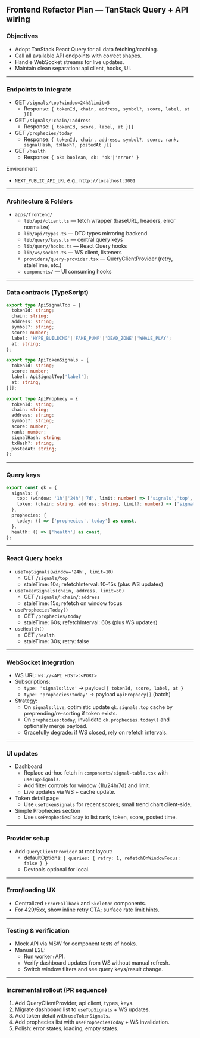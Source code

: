 ## Frontend Refactor Plan — TanStack Query + API wiring

### Objectives
- Adopt TanStack React Query for all data fetching/caching.
- Call all available API endpoints with correct shapes.
- Handle WebSocket streams for live updates.
- Maintain clean separation: api client, hooks, UI.

---

### Endpoints to integrate
- GET `/signals/top?window=24h&limit=5`
  - Response: `{ tokenId, chain, address, symbol?, score, label, at }[]`
- GET `/signals/:chain/:address`
  - Response: `{ tokenId, score, label, at }[]`
- GET `/prophecies/today`
  - Response: `{ tokenId, chain, address, symbol?, score, rank, signalHash, txHash?, postedAt }[]`
- GET `/health`
  - Response: `{ ok: boolean, db: 'ok'|'error' }`

Environment
- `NEXT_PUBLIC_API_URL` e.g., `http://localhost:3001`

---

### Architecture & Folders
- `apps/frontend/`
  - `lib/api/client.ts` — fetch wrapper (baseURL, headers, error normalize)
  - `lib/api/types.ts` — DTO types mirroring backend
  - `lib/query/keys.ts` — central query keys
  - `lib/query/hooks.ts` — React Query hooks
  - `lib/ws/socket.ts` — WS client, listeners
  - `providers/query-provider.tsx` — QueryClientProvider (retry, staleTime, etc.)
  - `components/` — UI consuming hooks

---

### Data contracts (TypeScript)
```ts
export type ApiSignalTop = {
  tokenId: string;
  chain: string;
  address: string;
  symbol?: string;
  score: number;
  label: 'HYPE_BUILDING'|'FAKE_PUMP'|'DEAD_ZONE'|'WHALE_PLAY';
  at: string;
};

export type ApiTokenSignals = {
  tokenId: string;
  score: number;
  label: ApiSignalTop['label'];
  at: string;
}[];

export type ApiProphecy = {
  tokenId: string;
  chain: string;
  address: string;
  symbol?: string;
  score: number;
  rank: number;
  signalHash: string;
  txHash?: string;
  postedAt: string;
};
```

---

### Query keys
```ts
export const qk = {
  signals: {
    top: (window: '1h'|'24h'|'7d', limit: number) => ['signals','top', window, limit] as const,
    token: (chain: string, address: string, limit?: number) => ['signals','token', chain, address, limit] as const,
  },
  prophecies: {
    today: () => ['prophecies','today'] as const,
  },
  health: () => ['health'] as const,
};
```

---

### React Query hooks
- `useTopSignals(window='24h', limit=10)`
  - GET `/signals/top`
  - staleTime: 10s; refetchInterval: 10–15s (plus WS updates)
- `useTokenSignals(chain, address, limit=50)`
  - GET `/signals/:chain/:address`
  - staleTime: 15s; refetch on window focus
- `usePropheciesToday()`
  - GET `/prophecies/today`
  - staleTime: 60s; refetchInterval: 60s (plus WS updates)
- `useHealth()`
  - GET `/health`
  - staleTime: 30s; retry: false

---

### WebSocket integration
- WS URL: `ws://<API_HOST>:<PORT>`
- Subscriptions:
  - `type: 'signals:live'` → payload `{ tokenId, score, label, at }`
  - `type: 'prophecies:today'` → payload `ApiProphecy[]` (batch)
- Strategy:
  - On `signals:live`, optimistic update `qk.signals.top` cache by preprending/re-sorting if token exists.
  - On `prophecies:today`, invalidate `qk.prophecies.today()` and optionally merge payload.
  - Gracefully degrade: if WS closed, rely on refetch intervals.

---

### UI updates
- Dashboard
  - Replace ad-hoc fetch in `components/signal-table.tsx` with `useTopSignals`.
  - Add filter controls for window (1h/24h/7d) and limit.
  - Live updates via WS + cache update.
- Token detail page
  - Use `useTokenSignals` for recent scores; small trend chart client-side.
- Simple Prophecies section
  - Use `usePropheciesToday` to list rank, token, score, posted time.

---

### Provider setup
- Add `QueryClientProvider` at root layout:
  - defaultOptions: `{ queries: { retry: 1, refetchOnWindowFocus: false } }`
  - Devtools optional for local.

---

### Error/loading UX
- Centralized `ErrorFallback` and `Skeleton` components.
- For 429/5xx, show inline retry CTA; surface rate limit hints.

---

### Testing & verification
- Mock API via MSW for component tests of hooks.
- Manual E2E:
  - Run worker+API.
  - Verify dashboard updates from WS without manual refresh.
  - Switch window filters and see query keys/result change.

---

### Incremental rollout (PR sequence)
1) Add QueryClientProvider, api client, types, keys.
2) Migrate dashboard list to `useTopSignals` + WS updates.
3) Add token detail with `useTokenSignals`.
4) Add prophecies list with `usePropheciesToday` + WS invalidation.
5) Polish: error states, loading, empty states.


